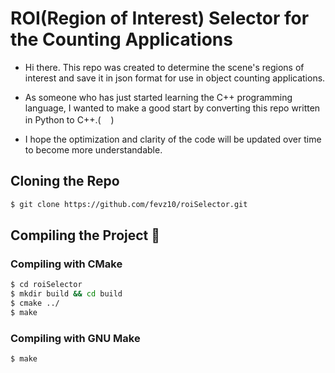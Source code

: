 # ROI(Region of Interest) Selector for the Counting Applications

- Hi there. This repo was created to determine the scene's regions of interest and save it in json format for use in object counting applications.
- As someone who has just started learning the C++ programming language, I wanted to make a good start by converting this repo written in Python to C++.([<img height="16" width="16" src="https://unpkg.com/simple-icons@v6/icons/python.svg" />](https://github.com/Acuno41/roiSelector-opencv-python))

- I hope the optimization and clarity of the code will be updated over time to become more understandable.

## Cloning the Repo
```bash
$ git clone https://github.com/fevz10/roiSelector.git
```

## Compiling the Project :rocket:
### Compiling with CMake <img height="16" width="16" src="https://unpkg.com/simple-icons@v6/icons/cmake.svg" />
```bash
$ cd roiSelector
$ mkdir build && cd build
$ cmake ../
$ make
```

### Compiling with GNU Make
```bash
$ make
```








